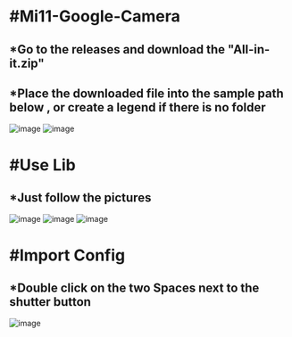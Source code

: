 # #Mi11-Google-Camera
*Go to the releases and download the "All-in-it.zip"
---
*Place the downloaded file into the sample path below , or create a legend if there is no folder
---
![image](https://github.com/a-super-carrot/Mi11-Google-Camera/blob/main/Example%20picture/config%20path.png)
![image](https://github.com/a-super-carrot/Mi11-Google-Camera/blob/main/Example%20picture/lib%20path.png)
# #Use Lib
*Just follow the pictures
---
![image](https://github.com/a-super-carrot/Mi11-Google-Camera/blob/main/Example%20picture/lib1.png)
![image](https://github.com/a-super-carrot/Mi11-Google-Camera/blob/main/Example%20picture/lib2.png)
![image](https://github.com/a-super-carrot/Mi11-Google-Camera/blob/main/Example%20picture/lib3.png)
# #Import Config
*Double click on the two Spaces next to the shutter button
---
![image](https://github.com/a-super-carrot/Mi11-Google-Camera/blob/main/Example%20picture/config.png)


